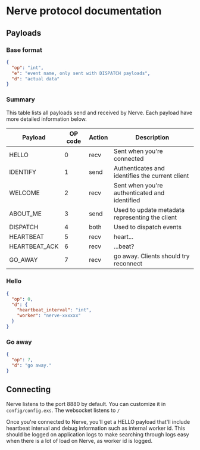 # Nerve protocol documentation

## Payloads

### Base format
```json
{
  "op": "int",
  "e": "event name, only sent with DISPATCH payloads",
  "d": "actual data"
}
```

### Summary
This table lists all payloads send and received by Nerve. Each payload have more detailed information below.

| Payload       | OP code | Action | Description                                     |
|---------------|---------|--------|-------------------------------------------------|
| HELLO         | 0       | recv   | Sent when you're connected                      |
| IDENTIFY      | 1       | send   | Authenticates and identifies the current client |
| WELCOME       | 2       | recv   | Sent when you're authenticated and identified   |
| ABOUT_ME      | 3       | send   | Used to update metadata representing the client |
| DISPATCH      | 4       | both   | Used to dispatch events                         |
| HEARTBEAT     | 5       | recv   | heart...                                        |
| HEARTBEAT_ACK | 6       | recv   | ...beat?                                        |
| GO_AWAY       | 7       | recv   | go away. Clients should try reconnect           |

### Hello
```json
{
  "op": 0,
  "d": {
    "heartbeat_interval": "int",
    "worker": "nerve-xxxxxx"
  }
}
```

### Go away
```json
{
  "op": 7,
  "d": "go away."
}
```

## Connecting
Nerve listens to the port 8880 by default. You can customize it in `config/config.exs`. The websocket listens to `/`

Once you're connected to Nerve, you'll get a HELLO payload that'll include heartbeat interval and debug information
such as internal worker id. This should be logged on application logs to make searching through logs easy when there is
a lot of load on Nerve, as worker id is logged.

